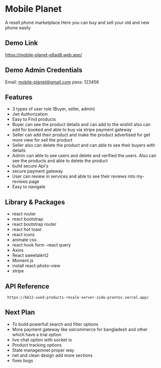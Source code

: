# Mobile Planet

A resell phone marketplace.Here you can buy and sell your old and new phone easily


## Demo Link

https://mobile-planet-e8ad8.web.app/

## Demo Admin Credentials

Email: mobile-planet@gmail.com
pass: 123456

## Features
- 3 types of user role (Buyer, seller, admin)
- Jwt Authorization
- Easy to Find products
- Buyer can see the product details and can add to the wishlit also can add for booked and able to buy via stripe payment gateway
- Seller can add their product and make the product advertised for get more view for sell the product
- Seller also can delete the product and can able to see their buyers with details
- Admin can able to see users and delete and verified the users. Also can see the products and able to delete the product
- build secure Api's 
- secure payment gateway 
- User can review in services and able to see their reviews into my-reviews page
- Easy to navigate


## Library & Packages 
- react router
- react bootstrap
- react bootstrap router
- react hot toast
- react icons
- animate css
- react hook form
-react query
- Axios
- React sweetalert2
- Moment js
- install react-photo-view
- stripe
## API Reference
```
 https://b612-used-products-resale-server-side-prantoc.vercel.app/

```



## Next Plan
- To build powerfull search and filter options
- More payment gateway like sslcommerce for bangladesh and other which have a trial option
- live chat option with socket io
- Product tracking options  
- State managemnet proper way
- net and clean design add more sections 
- fixes bugs